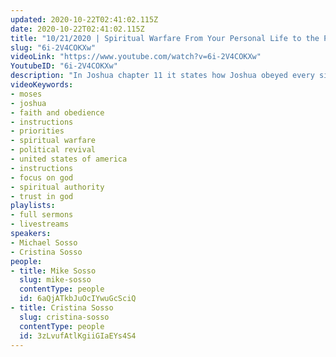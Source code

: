 ```yaml
---
updated: 2020-10-22T02:41:02.115Z
date: 2020-10-22T02:41:02.115Z
title: "10/21/2020 | Spiritual Warfare From Your Personal Life to the Political Realm (Pastor Mike Sosso & Pastor Cris Sosso)"
slug: "6i-2V4COKXw"
videoLink: "https://www.youtube.com/watch?v=6i-2V4COKXw"
YoutubeID: "6i-2V4COKXw"
description: "In Joshua chapter 11 it states how Joshua obeyed every single instruction that God had given to Moses. We must do the same in every area of our life and we will see the move of God the likes of which has never been seen before. We are in spiritual warfare at an individual level and at a national level, but we are the ones who will emerge victorious if we trust and obey God. Focus on God and His instructions. This sermon was delivered by Pastor Michael Sosso with some closing words by Pastor Cristina Sosso at Freedom Fellowship Church International on October 21, 2020."
videoKeywords:
- moses
- joshua
- faith and obedience
- instructions
- priorities
- spiritual warfare
- political revival
- united states of america
- instructions
- focus on god
- spiritual authority
- trust in god
playlists:
- full sermons
- livestreams
speakers:
- Michael Sosso
- Cristina Sosso
people:
- title: Mike Sosso
  slug: mike-sosso
  contentType: people
  id: 6aQjATkbJuOcIYwuGcSciQ
- title: Cristina Sosso
  slug: cristina-sosso
  contentType: people
  id: 3zLvufAtlKgiiGIaEYs4S4
---
```

